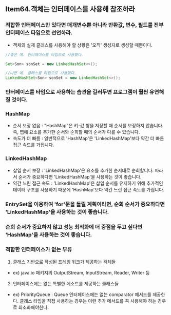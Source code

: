 ## Item64.객체는 인터페이스를 사용해 참조하라

### 적합한 인터페이스만 있다면 매개변수뿐 아니라 반환값, 변수, 필드를 전부 인터페이스 타입으로 선언하라.
- 객체의 실제 클래스를 사용해야 할 상황은 '오직' 생성자로 생성할 때뿐이다.

```java
//좋은 예. 인터페이스를 타입으로 사용했다.

Set<Son> sonSet = new LinkedHashSet<>();
```

```java
//나쁜 예. 클래스를 타입으로 사용했다.
LinkedHashSet<Son> sonSet = new LinkedHashSet<>();
```

### 인터페이스를 타입으로 사용하는 습관을 길러두면 프로그램이 훨씬 유연해질 것이다.

### HashMap
- 순서 보장 없음 : "HashMap"은 키-값 쌍을 저장할 때 순서를 보장하지 않습니다. 즉, 맵에 요소를 추가한 순서와 순회할 때의 순서가 다를 수 있습니다.
- 속도가 더 빠름 : 일반적으로 'HashMap'은 'LinkedHashMap'보다 약간 더 빠른 접근 속드를 가집니다.

### LinkedHashMap
- 삽입 순서 보장 : 'LinkedHashMap'은 요소를 추가한 순서대로 순회합니다. 따라서 순서가 중요하다면 'LinkedHashMap'을 사용하는 것이 좋습니다.
- 약간 느린 접근 속도 : 'LinkedHashMap'은 삽입 순서를 유지하기 위해 추가적인 데이터 구조를 사용하기 때문에 'HashMap'보다 약간 느린 접근 속도를 가집니다.

### EntrySet을 이용하여 'for'문을 돌릴 계획이라면, 순회 순서가 중요하다면 'LinkedHashMap'을 사용하는 것이 좋습니다.
### 순회 순서가 중요하지 않고 성능 최적화에 더 중점을 두고 싶다면 'HashMap'을 사용하는 것이 좋습니다.

### 적합한 인터페이스가 없는 부류
1. 클래스 기반으로 작성된 프레임 워크가 제공하는 객체들
- ex) java.io 패키지의 OutputStream, InputStream, Reader, Writer 등

2. 인터페이스에는 없는 특별한 메소드를 제공하는 클래스들
- ex) PriorityQueue : Queue 인터페이스에는 없는 comparator 메서드를 제공한다. 클래스 타입을 직접 사용하는 경우는 이런 추가 메서드를 꼭 사용해야 하는 경우로 최소화해야한다.
